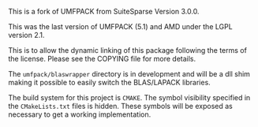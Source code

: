 
This is a fork of UMFPACK from SuiteSparse Version 3.0.0.

This was the last version of UMFPACK (5.1) and AMD under the LGPL version 2.1.

This is to allow the dynamic linking of this package following the terms of the license.  Please see the COPYING file for more details.

The ``umfpack/blaswrapper`` directory is in development and will be a dll shim making it possible to easily switch the BLAS/LAPACK libraries.

The build system for this project is ``CMAKE``.  The symbol visibility specified in the ``CMakeLists.txt`` files is hidden.  These symbols will be exposed as necessary to get a working implementation.

